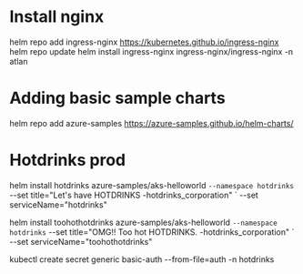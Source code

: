 # Install nginx
helm repo add ingress-nginx https://kubernetes.github.io/ingress-nginx
helm repo update
helm install ingress-nginx ingress-nginx/ingress-nginx -n atlan

# Adding basic sample charts
helm repo add azure-samples https://azure-samples.github.io/helm-charts/

# Hotdrinks prod
helm install hotdrinks azure-samples/aks-helloworld `
    --namespace hotdrinks `
    --set title="Let's have HOTDRINKS          -hotdrinks_corporation" `
    --set serviceName="hotdrinks"

helm install toohothotdrinks azure-samples/aks-helloworld `
    --namespace hotdrinks `
    --set title="OMG!! Too hot HOTDRINKS.          -hotdrinks_corporation" `
    --set serviceName="toohothotdrinks"

kubectl create secret generic basic-auth --from-file=auth -n hotdrinks

